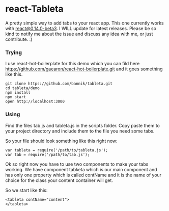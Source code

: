 react-Tableta
=====================

A pretty simple way to add tabs to your react app. This one currently works with react@0.14.0-beta3. I WILL update for latest releases. Please be so kind to notify me about the issue and discuss any idea with me, or just contribute. :)

### Trying

I use react-hot-boilerplate for this demo which you can fild here https://github.com/gaearon/react-hot-boilerplate.git and it goes something like this.

```
git clone https://github.com/bannik/tableta.git
cd tableta/demo
npm install
npm start
open http://localhost:3000
```


### Using

Find the files tab.js and tableta.js in the scripts folder. Copy paste them to your project directory and include them to the file you need some tabs.

So your file should look something like this right now:

```
var tableta = require('/path/to/tableta.js');
var tab = require('/path/to/tab.js');
```

Ok so right now you have to use two components to make your tabs working. We have component tabketa which is our main component and has only one property which is called contName and it is the name of your choice for the class your content container will get.

So we start like this:

```
<tableta contName="content">
</tableta>
```